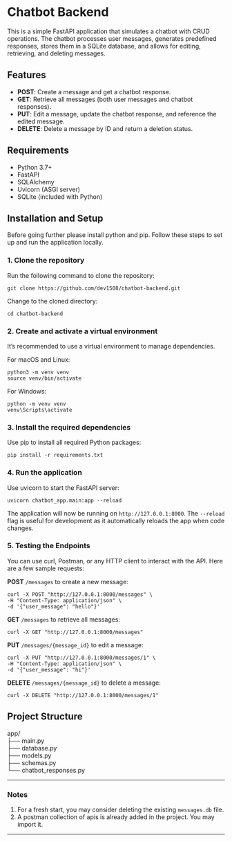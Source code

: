 # Chatbot Backend

This is a simple FastAPI application that simulates a chatbot with CRUD operations. The chatbot processes user messages, generates predefined responses, stores them in a SQLite database, and allows for editing, retrieving, and deleting messages.

## Features

- **POST**: Create a message and get a chatbot response.
- **GET**: Retrieve all messages (both user messages and chatbot responses).
- **PUT**: Edit a message, update the chatbot response, and reference the edited message.
- **DELETE**: Delete a message by ID and return a deletion status.

## Requirements

- Python 3.7+
- FastAPI
- SQLAlchemy
- Uvicorn (ASGI server)
- SQLite (included with Python)

## Installation and Setup

Before going further please install python and pip. Follow these steps to set up and run the application locally.


### 1. Clone the repository

Run the following command to clone the repository:
```
git clone https://github.com/dev1508/chatbot-backend.git
```
Change to the cloned directory:
```
cd chatbot-backend
```
### 2. Create and activate a virtual environment

It’s recommended to use a virtual environment to manage dependencies.

For macOS and Linux:
```
python3 -m venv venv  
source venv/bin/activate
```
For Windows:
```
python -m venv venv  
venv\Scripts\activate
```
### 3. Install the required dependencies

Use pip to install all required Python packages:
```
pip install -r requirements.txt
```


### 4. Run the application

Use uvicorn to start the FastAPI server:
```
uvicorn chatbot_app.main:app --reload
```
The application will now be running on `http://127.0.0.1:8000`. The `--reload` flag is useful for development as it automatically reloads the app when code changes.

### 5. Testing the Endpoints

You can use curl, Postman, or any HTTP client to interact with the API. Here are a few sample requests:

**POST** `/messages` to create a new message:
```
curl -X POST "http://127.0.0.1:8000/messages" \  
-H "Content-Type: application/json" \  
-d '{"user_message": "hello"}'
```

**GET** `/messages` to retrieve all messages:
```
curl -X GET "http://127.0.0.1:8000/messages"
```

**PUT** `/messages/{message_id}` to edit a message:

```
curl -X PUT "http://127.0.0.1:8000/messages/1" \  
-H "Content-Type: application/json" \  
-d '{"user_message": "hi"}'
```

**DELETE** `/messages/{message_id}` to delete a message:

```
curl -X DELETE "http://127.0.0.1:8000/messages/1"
```

## Project Structure

app/  
├── main.py  
├── database.py  
├── models.py  
├── schemas.py  
└── chatbot_responses.py

---

### Notes 
1. For a fresh start, you may consider deleting the existing `messages.db` file.
2. A postman collection of apis is already added in the project. You may import it.

---